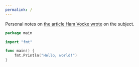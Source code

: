```yaml
---
permalink: /
---
```

Personal notes on [the article Ham Vocke wrote](https://martinfowler.com/articles/practical-test-pyramid.html) on the subject.

```go
package main

import "fmt"

func main() {
	fmt.Println("Hello, world!")
}
```
